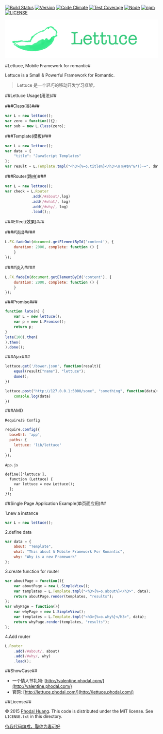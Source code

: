 [![Build Status](https://travis-ci.org/phodal/lettuce.svg?branch=master)](https://travis-ci.org/phodal/lettuce)
[![Version](http://img.shields.io/npm/v/lettuce.svg?style=flat)](http://http://img.shields.io/npm/v/lettuce.svg)
[![Code Climate](https://codeclimate.com/github/phodal/lettuce/badges/gpa.svg)](https://codeclimate.com/github/phodal/lettuce)
[![Test Coverage](https://codeclimate.com/github/phodal/lettuce/badges/coverage.svg)](https://codeclimate.com/github/phodal/lettuce)
[![Node](https://img.shields.io/node/v/gh-badges.svg?style=flat)]()
[![npm](https://img.shields.io/npm/dm/lettuce.svg?style=flat)]()
[![LICENSE](https://img.shields.io/badge/license-MIT-green.svg?style=flat)]()

![Lettuce](./docs/lettuce.png)

#Lettuce, Mobile Framework for romantic#
 
Lettuce is a Small & Powerful Framework for Romantic.

> Lettuce 是一个轻巧的移动开发学习框架。

##Lettuce Usage(用法)##

###Class(类)###

```javascript
var L = new lettuce();
var zero = function(){};
var sub = new L.Class(zero);
```

###Template(模板)###

```javascript
var L = new lettuce();
var data = {
    "title": "JavaScript Templates"
};
var result = L.Template.tmpl("<h3>{%=o.title%}</h3>\n!@#$%^&*()-=", data);
```

###Router(路由)###

```javascript
var L = new lettuce();
var check = L.Router
            .add(/#about/,log)
            .add(/#what/, log)
            .add(/#why/, log)
            .load();;
```

###Effect(效果)###

####淡出####

```javascript
L.FX.fadeOut(document.getElementById('content'), {
    duration: 2000, complete: function () {
    }
});
```

####淡入####

```javascript
L.FX.fadeIn(document.getElementById('content'), {
    duration: 2000, complete: function () {
    }
});
```

###Promise###

```javascript
function late(n) {
    var L = new lettuce();
    var p = new L.Promise();
    return p;
}
late(100).then(
).then(
).done();
```

###Ajax###

```javascript
lettuce.get('/bower.json', function(result){
    equal(result["name"], "lettuce");
    done();
})
```

```javascript
lettuce.post("http://127.0.0.1:5000/some", "something", function(data){
    console.log(data)
})
```

###AMD

``RequireJS Config``

```javascript
require.config({
  baseUrl: 'app',
  paths: {
    lettuce: 'lib/lettuce'
  }
});
```

``App.js``

```javascritp
define(['lettuce'],
  function (Lettuce) {
    var lettuce = new Lettuce();
  };
});    
```

##Single Page Application Example(单页面应用)##

1.new a instance

```javascript
var L = new lettuce();
```
2.define data

```javascript
var data = {
    about: "Template",
    what: "This about A Mobile Framework For Romantic",
    why: "Why is a new Framework"
};
```

3.create function for router

```javascript
var aboutPage = function(){
    var aboutPage = new L.SimpleView();
    var templates = L.Template.tmpl("<h3>{%=o.about%}</h3>", data);
    return aboutPage.render(templates, "results");
};
var whyPage = function(){
    var whyPage = new L.SimpleView();
    var templates = L.Template.tmpl("<h3>{%=o.why%}</h3>", data);
    return whyPage.render(templates, "results");
};
```

4.Add router

```javascript
L.Router
    .add(/#about/, about)
    .add(/#why/, why)
    .load();
```

##ShowCase##

- 一个情人节礼物: [http://valentine.phodal.com/](http://valentine.phodal.com/)
- 官网: [http://lettuce.phodal.com/](http://lettuce.phodal.com/)

##License##

© 2015 [Phodal Huang](http://www.phodal.com). This code is distributed under the MIT license. See `LICENSE.txt` in this directory.

[待我代码编成，娶你为妻可好](http://www.xuntayizhan.com/person/ji-ke-ai-qing-zhi-er-shi-dai-wo-dai-ma-bian-cheng-qu-ni-wei-qi-ke-hao-wan/)
